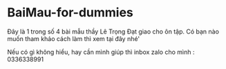 # BaiMau-for-dummies

Đây là 1 trong số 4 bài mẫu thầy Lê Trọng Đạt giao cho ôn tập.
Có bạn nào muốn tham khảo cách làm thì xem tại đây nhé' 

Nếu có gì không hiểu, hay cần mình giúp thì inbox zalo cho mình : 0336338991
